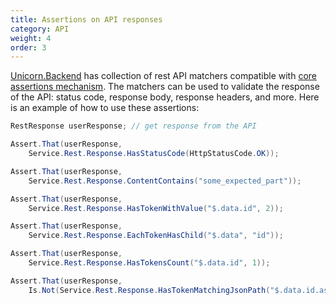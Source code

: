 ```yaml
---
title: Assertions on API responses
category: API
weight: 4
order: 3
---
```


[Unicorn.Backend](https://www.nuget.org/packages/Unicorn.Backend) has collection of rest API matchers compatible with [core assertions mechanism](../../testing/assertions). The matchers can be used to validate the response of the API: status code, response body, response headers, and more. Here is an example of how to use these assertions:

```csharp
RestResponse userResponse; // get response from the API

Assert.That(userResponse, 
    Service.Rest.Response.HasStatusCode(HttpStatusCode.OK));

Assert.That(userResponse, 
    Service.Rest.Response.ContentContains("some_expected_part"));

Assert.That(userResponse, 
    Service.Rest.Response.HasTokenWithValue("$.data.id", 2));

Assert.That(userResponse, 
    Service.Rest.Response.EachTokenHasChild("$.data", "id"));

Assert.That(userResponse, 
    Service.Rest.Response.HasTokensCount("$.data.id", 1));

Assert.That(userResponse, 
    Is.Not(Service.Rest.Response.HasTokenMatchingJsonPath("$.data.id.asd.asd")));
```